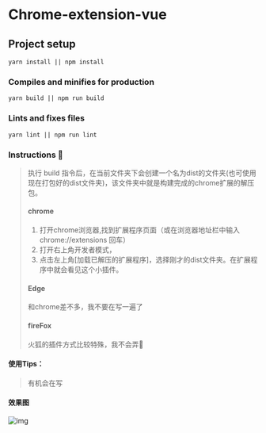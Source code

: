 # Chrome-extension-vue

## Project setup
```
yarn install || npm install
```

### Compiles and minifies for production
```
yarn build || npm run build
```

### Lints and fixes files
```
yarn lint || npm run lint
```



### Instructions :dolphin:

> 执行 build 指令后，在当前文件夹下会创建一个名为dist的文件夹(也可使用现在打包好的dist文件夹)，该文件夹中就是构建完成的chrome扩展的解压包。
>
> #### chrome
>
> 1. 打开chrome浏览器,找到扩展程序页面（或在浏览器地址栏中输入chrome://extensions 回车）
> 2. 打开右上角开发者模式，
> 3. 点击左上角[加载已解压的扩展程序]，选择刚才的dist文件夹。在扩展程序中就会看见这个小插件。
>
> #### Edge 
>
> 和chrome差不多，我不要在写一遍了
>
> #### fireFox
>
> 火狐的插件方式比较特殊，我不会弄:no_entry_sign:


#### 使用Tips：

> 有机会在写
> 


#### 效果图

![img](http://8.142.4.106:2022/images/%E5%BE%AE%E4%BF%A1%E6%88%AA%E5%9B%BE_20230217163053.png)

